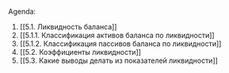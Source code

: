 Agenda:
1. [[5.1. Ликвидность баланса]]
2. [[5.1.1. Классификация активов баланса по ликвидности]]
3. [[5.1.2. Классификация пассивов баланса по ликвидности]]
4. [[5.2. Коэффициенты ликвидности]]
5. [[5.3. Какие выводы делать из показателей ликвидности]]